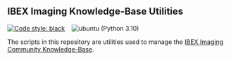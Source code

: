 ## IBEX Imaging Knowledge-Base Utilities

[![Code style: black](https://img.shields.io/badge/code%20style-black-000000.svg)](https://github.com/psf/black) &nbsp;&nbsp;
![ubuntu (Python 3.10)](https://github.com/IBEXImagingCommunity/ibex_knowledge_base_utilities/actions/workflows/main.yml/badge.svg)

The scripts in this repository are utilities used to manage the [IBEX Imaging Community Knowledge-Base](https://ibeximagingcommunity.github.io/ibex_imaging_knowledge_base).